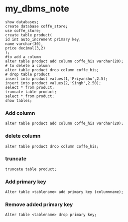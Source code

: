 # my_dbms_note
```
show databases;
create database coffe_store;
use coffe_store;
create table product(
id int auto_increment primary key,
name varchar(30),
price decimal(3,2)
);
#to add a column
alter table product add column coffe_his varchar(20);
# to delete a column
alter table product drop column coffe_his;
# drop table product
insert into product values(1,'Priyanshu',2.5);
insert into product values(2,'Singh',2.50);
select * from product;
truncate table product;
select * from product;
show tables;
```

### Add column
```
alter table product add column coffe_his varchar(20);
```
### delete column
```
alter table product drop column coffe_his;
```
### truncate
```
truncate table product;
```
### Add primary key
```
Alter table <tablename> add primary key (columnname);
```
### Remove added primary key
```
Alter table <tablename> drop primary key;
```
